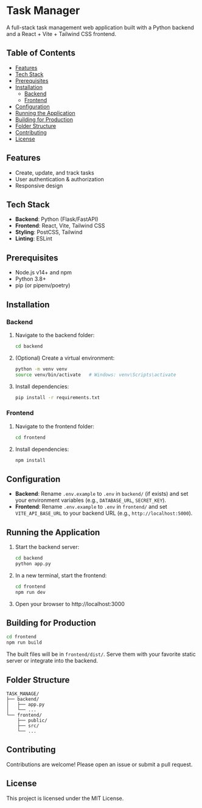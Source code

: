 # Task Manager

A full-stack task management web application built with a Python backend and a React + Vite + Tailwind CSS frontend.

## Table of Contents
- [Features](#features)
- [Tech Stack](#tech-stack)
- [Prerequisites](#prerequisites)
- [Installation](#installation)
  - [Backend](#backend)
  - [Frontend](#frontend)
- [Configuration](#configuration)
- [Running the Application](#running-the-application)
- [Building for Production](#building-for-production)
- [Folder Structure](#folder-structure)
- [Contributing](#contributing)
- [License](#license)

## Features
- Create, update, and track tasks
- User authentication & authorization
- Responsive design

## Tech Stack
- **Backend**: Python (Flask/FastAPI)
- **Frontend**: React, Vite, Tailwind CSS
- **Styling**: PostCSS, Tailwind
- **Linting**: ESLint

## Prerequisites
- Node.js v14+ and npm
- Python 3.8+
- pip (or pipenv/poetry)

## Installation

### Backend
1. Navigate to the backend folder:
   ```bash
   cd backend
   ```
2. (Optional) Create a virtual environment:
   ```bash
   python -m venv venv
   source venv/bin/activate   # Windows: venv\Scripts\activate
   ```
3. Install dependencies:
   ```bash
   pip install -r requirements.txt
   ```

### Frontend
1. Navigate to the frontend folder:
   ```bash
   cd frontend
   ```
2. Install dependencies:
   ```bash
   npm install
   ```

## Configuration
- **Backend**: Rename `.env.example` to `.env` in `backend/` (if exists) and set your environment variables (e.g., `DATABASE_URL`, `SECRET_KEY`).
- **Frontend**: Rename `.env.example` to `.env` in `frontend/` and set `VITE_API_BASE_URL` to your backend URL (e.g., `http://localhost:5000`).

## Running the Application
1. Start the backend server:
   ```bash
   cd backend
   python app.py
   ```
2. In a new terminal, start the frontend:
   ```bash
   cd frontend
   npm run dev
   ```
3. Open your browser to http://localhost:3000

## Building for Production
```bash
cd frontend
npm run build
```
The built files will be in `frontend/dist/`. Serve them with your favorite static server or integrate into the backend.

## Folder Structure
```
TASK_MANAGE/
├── backend/
│   ├── app.py
│   └── ...
└── frontend/
    ├── public/
    ├── src/
    └── ...
```

## Contributing
Contributions are welcome! Please open an issue or submit a pull request.

## License
This project is licensed under the MIT License.

